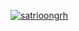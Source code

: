 [![satrioongrh](https://circleci.com/gh/satrioongrh/JetBlogCleanArchitecture.svg?style=svg)](https://circleci.com/gh/satrioongrh/JetBlogCleanArchitecture)
